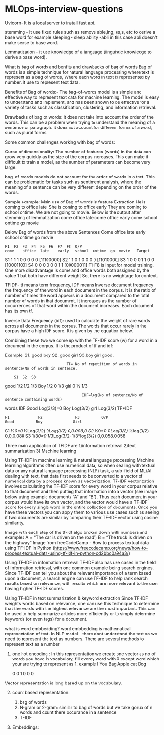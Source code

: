 # MLOps-interview-questions
Uvicorn- It is a local server to install fast api.

stemming - It use fixed rules such as remove able,ing, es,s, etc to derive a base word
   for example sleeping - sleep
               ablilty -abli in this case abli doesn't make sense to base word.
               
Lemmatization - It use knowledge of a language (linguistic knowledge to derive a base word).

What is bag of words and benfits and drawbacks of bag of words
Bag of words is a simple technique for natural language processing where text is represent as a bag of words, Where each word in text is represented by number.
It use to represent text data.

Benefits of Bag of words:-
The bag-of-words model is a simple and effective way to represent text data for machine learning. The model is easy to understand and implement, and has been shown to be effective for a variety of tasks such as classification, clustering, and information retrieval.

Drawbacks of bag of words:
   it does not take into account the order of the words. This can be a problem when trying to understand the meaning of a sentence or paragraph. 
   it does not account for different forms of a word, such as plural forms.
   
Some common challenges working with bag of words:

Curse of dimensionality: The number of features (words) in the data can grow very quickly as the size of the corpus increases. This can make it difficult to train a model, as the number of parameters can become very large.

bag-of-words models do not account for the order of words in a text. This can be problematic for tasks such as sentiment analysis, where the meaning of a sentence can be very different depending on the order of the words.

Sample example:
Main use of Bag of words is feature Extraction
He is coming to office late.
She is coming to office early
They are coming to school ontime.
We are not going to movie.
Below is the output after stemming of lemmatization
come office late
come office early
come school ontime
go movie

Below Bag of words from the above Sentences
Come office late early school ontime go movie

	F1	F2	F3	F4	F5	F6	F7	F8	O/P
	come	office	late	early	school	ontime	go	movie	Target
S1	1	1	1	0	0	0	0	0	[11100000]
S2	1	1	0	1	0	0	0	0	[11010000]
S3	1	0	0	0	1	1	0	0	[10001100]
S4	0	0	0	0	0	0	1	1	[00000011]
F1-F8 is input for model training.
One more disadvantage is come and office words both assigned by the value 1 but both have different weight 
So, there is no weightage for context.

TFIDF-  tf means term frequency, IDF means Inverse document frequency
the frequency of the word in each document in the corpus. It is the ratio of number of times the word appears in a document compared to the total number of words in that document. It increases as the number of occurrences of that word within the document increases. Each document has its own tf.
 
Inverse Data Frequency (idf): used to calculate the weight of rare words across all documents in the corpus. The words that occur rarely in the corpus have a high IDF score. It is given by the equation below.
 
Combining these two we come up with the TF-IDF score (w) for a word in a document in the corpus. It is the product of tf and idf:
  
Example:
S1: good boy
S2: good girl
S3:boy girl good.

                                TF= No of repetition of words in sentence/No of words in sentence.
								
	    S1	S2	S3
good	1/2	1/2	1/3
Boy	    1/2	0	1/3
girl	0	½	1/3

                                       IDF=log(No of sentence/No of sentence containing words)
words	IDF
Good	Log(3/3)=0
Boy	Log(3/2)
girl	Log(3/2)
                                                   TF*IDF
												   
	F1	           F2	            F3	        O/P
	Good	      Boy        	   Girl	
S1	½*0=0	    ½*Log(3/2)	    0*Log(3/2)	    0,0.088,0
S2	½*0=0	    0*Log(3/2)	    ½*log(3/2)	    0,0,0.088
S3	1/3*0=0 	1/3*Log(3/2)	1/3*log(3/2)	0,0.058.0.058


Three main application of TFIDF are
 1)information retrieval
 2)text summarization
 3) Machine learning

Using TF-IDF in machine learning & natural language processing
Machine learning algorithms often use numerical data, so when dealing with textual data or any natural language processing (NLP) task, a sub-field of ML/AI dealing with text, that data first needs to be converted to a vector of numerical data by a process known as vectorization. TF-IDF vectorization involves calculating the TF-IDF score for every word in your corpus relative to that document and then putting that information into a vector (see image below using example documents “A” and “B”). Thus each document in your corpus would have its own vector, and the vector would have a TF-IDF score for every single word in the entire collection of documents. Once you have these vectors you can apply them to various use cases such as seeing if two documents are similar by comparing their TF-IDF vector using cosine similarity.

Image with each step of the tf-idf algo broken down with numbers and examples
A = “The car is driven on the road”; B = “The truck is driven on the highway” Image from freeCodeCamp - How to process textual data using TF-IDF in Python (https://www.freecodecamp.org/news/how-to-process-textual-data-using-tf-idf-in-python-cd2bbc0a94a3/)

Using TF-IDF in information retrieval
TF-IDF also has use cases in the field of information retrieval, with one common example being search engines. Since TF-IDF can tell you about the relevant importance of a term based upon a document, a search engine can use TF-IDF to help rank search results based on relevance, with results which are more relevant to the user having higher TF-IDF scores.

Using TF-IDF in text summarization & keyword extraction
Since TF-IDF weights words based on relevance, one can use this technique to determine that the words with the highest relevance are the most important. This can be used to help summarize articles more efficiently or to simply determine keywords (or even tags) for a document.

what is word embbedding?
word embbedding is mathematical representation of text.
In NLP model - there dont understand the text so we need to represent the text as numbers.
There are several methods to represent text as a number
1) one hot encoding : In this representation we create one vector as no of words you have in vocabulary, fill everey word with 0 except word which your are trying to represent as 1.
   example
   I	You	Bag	Apple	cat	Dog
   
   0	0	1	0	0	0

Vector representation is long based up on the vocabulary.


2) count based representation:
   1) bag of words
   2) N-gram or 2-gram: similar to bag of words but we take  gorup of n words and count there occurance in a sentence.
   3) TFIDF

   
3) Embeddings:
   

